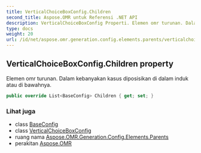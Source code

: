 ```yaml
---
title: VerticalChoiceBoxConfig.Children
second_title: Aspose.OMR untuk Referensi .NET API
description: VerticalChoiceBoxConfig Properti. Elemen omr turunan. Dalam kebanyakan kasus diposisikan di dalam induk atau di bawahnya.
type: docs
weight: 20
url: /id/net/aspose.omr.generation.config.elements.parents/verticalchoiceboxconfig/children/
---
```

## VerticalChoiceBoxConfig.Children property

Elemen omr turunan. Dalam kebanyakan kasus diposisikan di dalam induk atau di bawahnya.

```csharp
public override List<BaseConfig> Children { get; set; }
```

### Lihat juga

* class [BaseConfig](../../../aspose.omr.generation.config/baseconfig/)
* class [VerticalChoiceBoxConfig](../)
* ruang nama [Aspose.OMR.Generation.Config.Elements.Parents](../../verticalchoiceboxconfig/)
* perakitan [Aspose.OMR](../../../)


